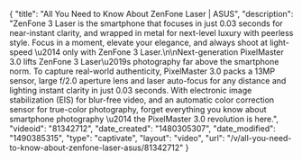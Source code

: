 {
    "title": "All You Need to Know About ZenFone Laser | ASUS",
    "description": "ZenFone 3 Laser is the smartphone that focuses in just 0.03 seconds for near-instant clarity, and wrapped in metal for next-level luxury with peerless style. Focus in a moment, elevate your elegance, and always shoot at light-speed \u2014 only with ZenFone 3 Laser.\n\nNext-generation PixelMaster 3.0 lifts ZenFone 3 Laser\u2019s photography far above the smartphone norm. To capture real-world authenticity, PixelMaster 3.0 packs a 13MP sensor, large f\/2.0 aperture lens and laser auto-focus for any distance and lighting instant clarity in just 0.03 seconds. With electronic image stabilization (EIS) for blur-free video, and an automatic color correction sensor for true-color photography, forget everything you know about smartphone photography \u2014 the PixelMaster 3.0 revolution is here.",
    "videoid": "81342712",
    "date_created": "1480305307",
    "date_modified": "1490385315",
    "type": "captivate",
    "layout": "video",
    "url": "\/v\/all-you-need-to-know-about-zenfone-laser-asus\/81342712"
}